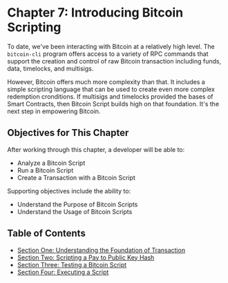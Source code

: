 # Chapter 7: Introducing Bitcoin Scripting

To date, we've been interacting with Bitcoin at a relatively high level. The `bitcoin-cli` program offers access to a variety of RPC commands that support the creation and control of raw Bitcoin transaction including funds, data, timelocks, and multisigs.

However, Bitcoin offers much more complexity than that. It includes a simple scripting language that can be used to create even more complex redemption cronditions. If multisigs and timelocks provided the bases of Smart Contracts, then Bitcoin Script builds high on that foundation. It's the next step in empowering Bitcoin.

## Objectives for This Chapter

After working through this chapter, a developer will be able to:

   * Analyze a Bitcoin Script
   * Run a Bitcoin Script
   * Create a Transaction with a Bitcoin Script
   
Supporting objectives include the ability to:

   * Understand the Purpose of Bitcoin Scripts
   * Understand the Usage of Bitcoin Scripts
   
## Table of Contents

* [Section One: Understanding the Foundation of Transaction](7_1_Understanding_the_Foundation_of_Transactions.md)
* [Section Two: Scripting a Pay to Public Key Hash](7_2_Scripting_a_Pay_to_Public_Key_Hash.md)
* [Section Three: Testing a Bitcoin Script](7_3_Testing_a_Bitcoin_Script.md)
* [Section Four: Executing a Script](7_4_Executing_a_Bitcoin_Script.md)
